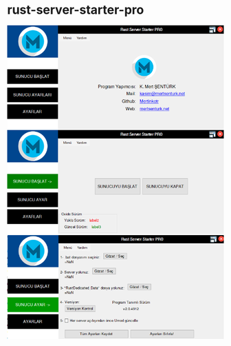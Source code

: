 # rust-server-starter-pro
![enter image description here](https://github.com/mertinkotr/rust-server-starter-pro/blob/main/mainform.png)
![enter image description here](https://github.com/mertinkotr/rust-server-starter-pro/blob/main/start-menu.png)
![enter image description here](https://github.com/mertinkotr/rust-server-starter-pro/blob/main/server-settings.png)
